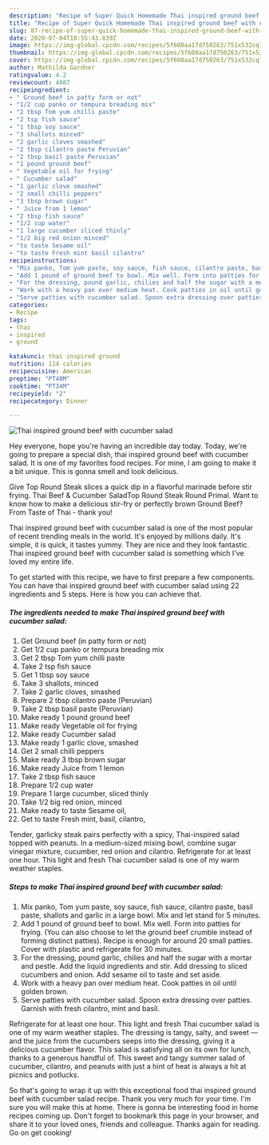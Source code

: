 ```yaml
---
description: "Recipe of Super Quick Homemade Thai inspired ground beef with cucumber salad"
title: "Recipe of Super Quick Homemade Thai inspired ground beef with cucumber salad"
slug: 87-recipe-of-super-quick-homemade-thai-inspired-ground-beef-with-cucumber-salad
date: 2020-07-04T18:55:43.839Z
image: https://img-global.cpcdn.com/recipes/5f608aa17d750263/751x532cq70/thai-inspired-ground-beef-with-cucumber-salad-recipe-main-photo.jpg
thumbnail: https://img-global.cpcdn.com/recipes/5f608aa17d750263/751x532cq70/thai-inspired-ground-beef-with-cucumber-salad-recipe-main-photo.jpg
cover: https://img-global.cpcdn.com/recipes/5f608aa17d750263/751x532cq70/thai-inspired-ground-beef-with-cucumber-salad-recipe-main-photo.jpg
author: Mathilda Gardner
ratingvalue: 4.2
reviewcount: 4087
recipeingredient:
- " Ground beef in patty form or not"
- "1/2 cup panko or tempura breading mix"
- "2 tbsp Tom yum chilli paste"
- "2 tsp fish sauce"
- "1 tbsp soy sauce"
- "3 shallots minced"
- "2 garlic cloves smashed"
- "2 tbsp cilantro paste Peruvian"
- "2 tbsp basil paste Peruvian"
- "1 pound ground beef"
- " Vegetable oil for frying"
- " Cucumber salad"
- "1 garlic clove smashed"
- "2 small chilli peppers"
- "3 tbsp brown sugar"
- " Juice from 1 lemon"
- "2 tbsp fish sauce"
- "1/2 cup water"
- "1 large cucumber sliced thinly"
- "1/2 big red onion minced"
- "to taste Sesame oil"
- "to taste Fresh mint basil cilantro"
recipeinstructions:
- "Mix panko, Tom yum paste, soy sauce, fish sauce, cilantro paste, basil paste, shallots and garlic in a large bowl. Mix and let stand for 5 minutes."
- "Add 1 pound of ground beef to bowl. Mix well. Form into patties for frying. (You can also choose to let the ground beef crumble instead of forming distinct patties). Recipe is enough for around 20 small patties. Cover with plastic and refrigerate for 30 minutes."
- "For the dressing, pound garlic, chilies and half the sugar with a mortar and pestle. Add the liquid ingredients and stir. Add dressing to sliced cucumbers and onion. Add sesame oil to taste and set aside."
- "Work with a heavy pan over medium heat. Cook patties in oil until golden brown."
- "Serve patties with cucumber salad. Spoon extra dressing over patties. Garnish with fresh cilantro, mint and basil."
categories:
- Recipe
tags:
- thai
- inspired
- ground

katakunci: thai inspired ground 
nutrition: 114 calories
recipecuisine: American
preptime: "PT40M"
cooktime: "PT34M"
recipeyield: "2"
recipecategory: Dinner

---
```



![Thai inspired ground beef with cucumber salad](https://img-global.cpcdn.com/recipes/5f608aa17d750263/751x532cq70/thai-inspired-ground-beef-with-cucumber-salad-recipe-main-photo.jpg)

Hey everyone, hope you're having an incredible day today. Today, we're going to prepare a special dish, thai inspired ground beef with cucumber salad. It is one of my favorites food recipes. For mine, I am going to make it a bit unique. This is gonna smell and look delicious.

Give Top Round Steak slices a quick dip in a flavorful marinade before stir frying. Thai Beef &amp; Cucumber SaladTop Round Steak Round Primal. Want to know how to make a delicious stir-fry or perfectly brown Ground Beef? From Taste of Thai - thank you!

Thai inspired ground beef with cucumber salad is one of the most popular of recent trending meals in the world. It's enjoyed by millions daily. It's simple, it is quick, it tastes yummy. They are nice and they look fantastic. Thai inspired ground beef with cucumber salad is something which I've loved my entire life.


To get started with this recipe, we have to first prepare a few components. You can have thai inspired ground beef with cucumber salad using 22 ingredients and 5 steps. Here is how you can achieve that.

<!--inarticleads1-->

##### The ingredients needed to make Thai inspired ground beef with cucumber salad:

1. Get  Ground beef (in patty form or not)
1. Get 1/2 cup panko or tempura breading mix
1. Get 2 tbsp Tom yum chilli paste
1. Take 2 tsp fish sauce
1. Get 1 tbsp soy sauce
1. Take 3 shallots, minced
1. Take 2 garlic cloves, smashed
1. Prepare 2 tbsp cilantro paste (Peruvian)
1. Take 2 tbsp basil paste (Peruvian)
1. Make ready 1 pound ground beef
1. Make ready  Vegetable oil for frying
1. Make ready  Cucumber salad
1. Make ready 1 garlic clove, smashed
1. Get 2 small chilli peppers
1. Make ready 3 tbsp brown sugar
1. Make ready  Juice from 1 lemon
1. Take 2 tbsp fish sauce
1. Prepare 1/2 cup water
1. Prepare 1 large cucumber, sliced thinly
1. Take 1/2 big red onion, minced
1. Make ready to taste Sesame oil,
1. Get to taste Fresh mint, basil, cilantro,


Tender, garlicky steak pairs perfectly with a spicy, Thai-inspired salad topped with peanuts. In a medium-sized mixing bowl, combine sugar vinegar mixture, cucumber, red onion and cilantro. Refrigerate for at least one hour. This light and fresh Thai cucumber salad is one of my warm weather staples. 

<!--inarticleads2-->

##### Steps to make Thai inspired ground beef with cucumber salad:

1. Mix panko, Tom yum paste, soy sauce, fish sauce, cilantro paste, basil paste, shallots and garlic in a large bowl. Mix and let stand for 5 minutes.
1. Add 1 pound of ground beef to bowl. Mix well. Form into patties for frying. (You can also choose to let the ground beef crumble instead of forming distinct patties). Recipe is enough for around 20 small patties. Cover with plastic and refrigerate for 30 minutes.
1. For the dressing, pound garlic, chilies and half the sugar with a mortar and pestle. Add the liquid ingredients and stir. Add dressing to sliced cucumbers and onion. Add sesame oil to taste and set aside.
1. Work with a heavy pan over medium heat. Cook patties in oil until golden brown.
1. Serve patties with cucumber salad. Spoon extra dressing over patties. Garnish with fresh cilantro, mint and basil.


Refrigerate for at least one hour. This light and fresh Thai cucumber salad is one of my warm weather staples. The dressing is tangy, salty, and sweet — and the juice from the cucumbers seeps into the dressing, giving it a delicious cucumber flavor. This salad is satisfying all on its own for lunch, thanks to a generous handful of. This sweet and tangy summer salad of cucumber, cilantro, and peanuts with just a hint of heat is always a hit at picnics and potlucks. 

So that's going to wrap it up with this exceptional food thai inspired ground beef with cucumber salad recipe. Thank you very much for your time. I'm sure you will make this at home. There is gonna be interesting food in home recipes coming up. Don't forget to bookmark this page in your browser, and share it to your loved ones, friends and colleague. Thanks again for reading. Go on get cooking!
